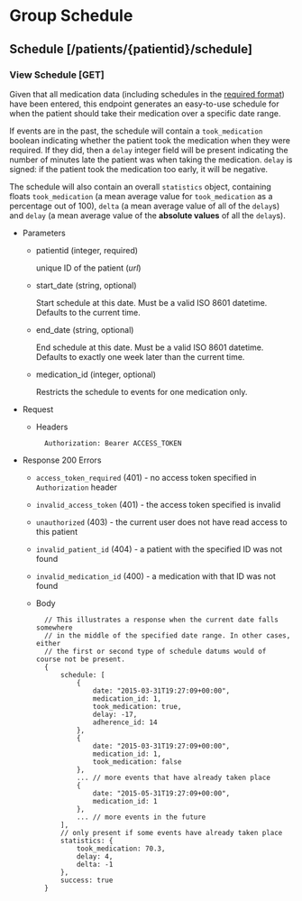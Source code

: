 # Group Schedule
## Schedule [/patients/{patientid}/schedule]
### View Schedule [GET]
Given that all medication data (including schedules in the [required format](#medications))
have been entered, this endpoint generates an easy-to-use schedule for when the patient
should take their medication over a specific date range.

If events are in the past, the schedule will contain a `took_medication` boolean indicating
whether the patient took the medication when they were required. If they did, then a
`delay` integer field will be present indicating the number of minutes late the patient was
when taking the medication. `delay` is signed: if the patient took the medication too early,
it will be negative.

The schedule will also contain an overall `statistics` object, containing floats `took_medication`
(a mean average value for `took_medication` as a percentage out of 100), `delta` (a mean average
value of all of the `delay`s) and `delay` (a mean average value of the **absolute values** of all
the `delay`s).

+ Parameters
    + patientid (integer, required)

        unique ID of the patient (*url*)

    + start_date (string, optional)

        Start schedule at this date. Must be a valid ISO 8601 datetime. Defaults
        to the current time.

    + end_date (string, optional)

        End schedule at this date. Must be a valid ISO 8601 datetime. Defaults to exactly
        one week later than the current time.

    + medication_id (integer, optional)

        Restricts the schedule to events for one medication only.

+ Request
    + Headers

            Authorization: Bearer ACCESS_TOKEN

+ Response 200
    Errors
    + `access_token_required` (401) - no access token specified in
    `Authorization` header
    + `invalid_access_token` (401) - the access token specified is invalid
    + `unauthorized` (403) - the current user does not have read access to this patient
    + `invalid_patient_id` (404) - a patient with the specified ID was not found
    + `invalid_medication_id` (400) - a medication with that ID was not found

    + Body

            // This illustrates a response when the current date falls somewhere
            // in the middle of the specified date range. In other cases, either
            // the first or second type of schedule datums would of course not be present.
            {
                schedule: [
                    {
                        date: "2015-03-31T19:27:09+00:00",
                        medication_id: 1,
                        took_medication: true,
                        delay: -17,
                        adherence_id: 14
                    },
                    {
                        date: "2015-03-31T19:27:09+00:00",
                        medication_id: 1,
                        took_medication: false
                    },
                    ... // more events that have already taken place
                    {
                        date: "2015-05-31T19:27:09+00:00",
                        medication_id: 1
                    },
                    ... // more events in the future
                ],
                // only present if some events have already taken place
                statistics: {
                    took_medication: 70.3,
                    delay: 4,
                    delta: -1
                },
                success: true
            }
